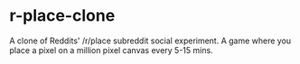 # r-place-clone
A clone of Reddits' /r/place subreddit social experiment. A game where you place a pixel on a million pixel canvas every 5-15 mins.
